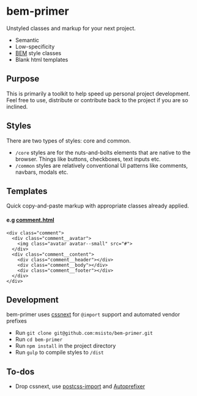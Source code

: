 # bem-primer
Unstyled classes and markup for your next project.

- Semantic
- Low-specificity
- [BEM](http://bem.info) style classes
- Blank html templates

## Purpose
This is primarily a toolkit to help speed up personal project development. Feel free to use, distribute or contribute back to the project if you are so inclined.

## Styles
There are two types of styles: core and common.
- `/core` styles are for the nuts-and-bolts elements that are native to the browser. Things like buttons, checkboxes, text inputs etc.
- `/common` styles are relatively conventional UI patterns like comments, navbars, modals etc.

## Templates
Quick copy-and-paste markup with appropriate classes already applied.

#### e.g [comment.html](https://github.com/msisto/bem-primer/blob/master/templates/comment.html)
```
<div class="comment">
  <div class="comment__avatar">
    <img class="avatar avatar--small" src="#">
  </div>
  <div class="comment__content">
    <div class="comment__header"></div>
    <div class="comment__body"></div>
    <div class="comment__footer"></div>
  </div>
</div>
```

## Development
bem-primer uses [cssnext](http://cssnext.io/) for `@import` support and automated vendor prefixes

- Run `git clone git@github.com:msisto/bem-primer.git`
- Run `cd bem-primer`
- Run `npm install` in the project directory
- Run `gulp` to compile styles to `/dist`

## To-dos
- Drop cssnext, use [postcss-import](https://github.com/postcss/postcss-import) and [Autoprefixer](https://www.npmjs.com/package/autoprefixer)
